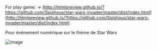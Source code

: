 For play game: -> [http://htmlpreview.github.io/?https://github.com/Spishous/star-wars-invader/master/dist/index.html](http://htmlpreview.github.io/?https://github.com/Spishous/star-wars-invader/master/dist/index.html)

Pour évènement numérique sur le thème de Star Wars

![image](https://github.com/Spishous/star-wars-invader/assets/53474519/addc4aac-a227-4ed9-a6a6-813315a675ef)
